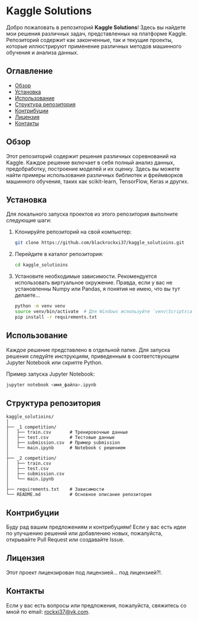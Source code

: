 # Kaggle Solutions

Добро пожаловать в репозиторий **Kaggle Solutions**! Здесь вы найдете мои решения различных задач, представленных на платформе Kaggle. Репозиторий содержит как законченные, так и текущие проекты, которые иллюстрируют применение различных методов машинного обучения и анализа данных.

## Оглавление

- [Обзор](#обзор)
- [Установка](#установка)
- [Использование](#использование)
- [Структура репозитория](#структура-репозитория)
- [Контрибуции](#контрибуции)
- [Лицензия](#лицензия)
- [Контакты](#контакты)

## Обзор

Этот репозиторий содержит решения различных соревнований на Kaggle. Каждое решение включает в себя полный анализ данных, предобработку, построение моделей и их оценку. Здесь вы можете найти примеры использования различных библиотек и фреймворков машинного обучения, таких как scikit-learn, TensorFlow, Keras и других.

## Установка

Для локального запуска проектов из этого репозитория выполните следующие шаги:

1. Клонируйте репозиторий на свой компьютер:
    ```bash
    git clone https://github.com/blackrockxi37/kaggle_solutioins.git
    ```
2. Перейдите в каталог репозитория:
    ```bash
    cd kaggle_solutioins
    ```
3. Установите необходимые зависимости. Рекомендуется использовать виртуальное окружение.
Правда, если у вас не установленны Numpy или Pandas, я понятия не имею, что вы тут делаете...
    ```bash
    python -m venv venv
    source venv/bin/activate  # Для Windows используйте `venv\Scripts\activate`
    pip install -r requirements.txt
    ```

## Использование

Каждое решение представлено в отдельной папке. Для запуска решения следуйте инструкциям, приведенным в соответствующем Jupyter Notebook или скрипте Python.

Пример запуска Jupyter Notebook:
```bash
jupyter notebook <имя_файла>.ipynb
```

## Структура репозитория

```
kaggle_solutioins/
│
├── _1 competition/
│   ├── train.csv       # Тренировочные данные
│   ├── test.csv        # Тестовые данные 
│   ├── submission.csv  # Пример submission
│   └── main.ipynb      # Notebook с решением
│
├── _2 competition/
│   ├── train.csv       
│   ├── test.csv        
│   ├── submission.csv  
│   └── main.ipynb      
│
├── requirements.txt    # Зависимости
└── README.md           # Основное описание репозитория
```
## Контрибуции

Буду рад вашим предложениям и контрибуциям! Если у вас есть идеи по улучшению решений или добавлению новых, пожалуйста, открывайте Pull Request или создавайте Issue.

## Лицензия

Этот проект лицензирован под лицензией... под лицензией?!.

## Контакты

Если у вас есть вопросы или предложения, пожалуйста, свяжитесь со мной по email: rockxi37@vk.com.